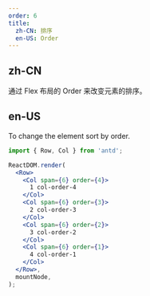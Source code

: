 ```yaml
---
order: 6
title:
  zh-CN: 排序
  en-US: Order
---
```


## zh-CN

通过 Flex 布局的 Order 来改变元素的排序。

## en-US

To change the element sort by order.

```jsx
import { Row, Col } from 'antd';

ReactDOM.render(
  <Row>
    <Col span={6} order={4}>
      1 col-order-4
    </Col>
    <Col span={6} order={3}>
      2 col-order-3
    </Col>
    <Col span={6} order={2}>
      3 col-order-2
    </Col>
    <Col span={6} order={1}>
      4 col-order-1
    </Col>
  </Row>,
  mountNode,
);
```
 
